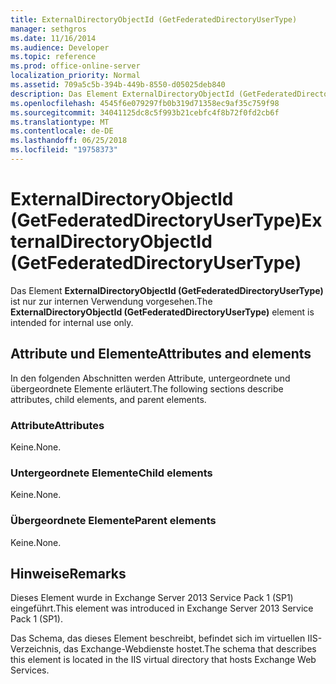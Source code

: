 ```yaml
---
title: ExternalDirectoryObjectId (GetFederatedDirectoryUserType)
manager: sethgros
ms.date: 11/16/2014
ms.audience: Developer
ms.topic: reference
ms.prod: office-online-server
localization_priority: Normal
ms.assetid: 709a5c5b-394b-449b-8550-d05025deb840
description: Das Element ExternalDirectoryObjectId (GetFederatedDirectoryUserType) ist nur zur internen Verwendung vorgesehen.
ms.openlocfilehash: 4545f6e079297fb0b319d71358ec9af35c759f98
ms.sourcegitcommit: 34041125dc8c5f993b21cebfc4f8b72f0fd2cb6f
ms.translationtype: MT
ms.contentlocale: de-DE
ms.lasthandoff: 06/25/2018
ms.locfileid: "19758373"
---
```

# <a name="externaldirectoryobjectid-getfederateddirectoryusertype"></a><span data-ttu-id="157a7-103">ExternalDirectoryObjectId (GetFederatedDirectoryUserType)</span><span class="sxs-lookup"><span data-stu-id="157a7-103">ExternalDirectoryObjectId (GetFederatedDirectoryUserType)</span></span>

<span data-ttu-id="157a7-104">Das Element **ExternalDirectoryObjectId (GetFederatedDirectoryUserType)** ist nur zur internen Verwendung vorgesehen.</span><span class="sxs-lookup"><span data-stu-id="157a7-104">The **ExternalDirectoryObjectId (GetFederatedDirectoryUserType)** element is intended for internal use only.</span></span> 

## <a name="attributes-and-elements"></a><span data-ttu-id="157a7-105">Attribute und Elemente</span><span class="sxs-lookup"><span data-stu-id="157a7-105">Attributes and elements</span></span>

<span data-ttu-id="157a7-106">In den folgenden Abschnitten werden Attribute, untergeordnete und übergeordnete Elemente erläutert.</span><span class="sxs-lookup"><span data-stu-id="157a7-106">The following sections describe attributes, child elements, and parent elements.</span></span>
  
### <a name="attributes"></a><span data-ttu-id="157a7-107">Attribute</span><span class="sxs-lookup"><span data-stu-id="157a7-107">Attributes</span></span>

<span data-ttu-id="157a7-108">Keine.</span><span class="sxs-lookup"><span data-stu-id="157a7-108">None.</span></span>
  
### <a name="child-elements"></a><span data-ttu-id="157a7-109">Untergeordnete Elemente</span><span class="sxs-lookup"><span data-stu-id="157a7-109">Child elements</span></span>

<span data-ttu-id="157a7-110">Keine.</span><span class="sxs-lookup"><span data-stu-id="157a7-110">None.</span></span>
  
### <a name="parent-elements"></a><span data-ttu-id="157a7-111">Übergeordnete Elemente</span><span class="sxs-lookup"><span data-stu-id="157a7-111">Parent elements</span></span>

<span data-ttu-id="157a7-112">Keine.</span><span class="sxs-lookup"><span data-stu-id="157a7-112">None.</span></span>
  
## <a name="remarks"></a><span data-ttu-id="157a7-113">Hinweise</span><span class="sxs-lookup"><span data-stu-id="157a7-113">Remarks</span></span>

<span data-ttu-id="157a7-114">Dieses Element wurde in Exchange Server 2013 Service Pack 1 (SP1) eingeführt.</span><span class="sxs-lookup"><span data-stu-id="157a7-114">This element was introduced in Exchange Server 2013 Service Pack 1 (SP1).</span></span>
  
<span data-ttu-id="157a7-115">Das Schema, das dieses Element beschreibt, befindet sich im virtuellen IIS-Verzeichnis, das Exchange-Webdienste hostet.</span><span class="sxs-lookup"><span data-stu-id="157a7-115">The schema that describes this element is located in the IIS virtual directory that hosts Exchange Web Services.</span></span>
  

